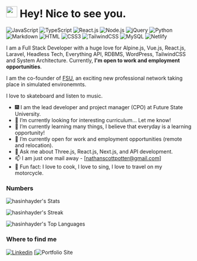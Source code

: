 <h1><img src="https://emojis.slackmojis.com/emojis/images/1531849430/4246/blob-sunglasses.gif?1531849430" width="30"/> Hey! Nice to see you.</h1>

![JavaScript](https://img.shields.io/badge/JavaScript-F7DF1E?style=flat-square&logo=javascript&logoColor=black)
![TypeScript](https://img.shields.io/badge/TypeScript-007ACC?style=flat-square&logo=typescript&logoColor=white)
![React.js](https://img.shields.io/badge/React.js-0081CB?style=flat-square&logo=react&logoColor=61DAFB)
![Node.js](https://img.shields.io/badge/Node.js-43853D?style=flat-square&logo=node.js&logoColor=white)
![jQuery](https://img.shields.io/badge/jQuery-0769AD?style=flat-square&logo=jquery&logoColor=white)
![Python](https://img.shields.io/badge/Python-3776AB?style=flat-square&logo=python&logoColor=white)
![Markdown](https://img.shields.io/badge/Markdown-000000?style=flat-square&logo=markdown&logoColor=white)
![HTML](https://img.shields.io/badge/HTML5-E34F26?style=flat-square&logo=html5&logoColor=white)
![CSS3](https://img.shields.io/badge/CSS3-1572B6?style=flat-square&logo=css3&logoColor=white)
![TailwindCSS](https://img.shields.io/badge/Tailwind_CSS-38B2AC?style=flat-square&logo=tailwind-css&logoColor=white)
![MySQL](https://img.shields.io/badge/MySQL-005C84?style=flat-square&logo=mysql&logoColor=white)
![Netlify](https://img.shields.io/badge/Netlify-00C7B7?style=flat-square&logo=netlify&logoColor=white)

I am a Full Stack Developer with a huge love for Alpine.js, Vue.js, React.js, Laravel, Headless Tech, Everything API, RDBMS, WordPress, TailwindCSS and System Architecture. Currently, **I'm open to work and employment opportunities**.

I am the co-founder of [FSU](https://futurestateuniversity.io), an exciting new professional network taking place in simulated environemnts.

I love to skateboard and listen to music.

- :fireworks: I am the lead developer and project manager (CPO) at Future State University.
- 🔭 I’m currently looking for interesting curriculum... Let me know!
- 🌱 I’m currently learning many things, I believe that everyday is a learning opportunity!
- 👯 I’m currently open for work and employment opportunities (remote and relocation).
- 💬 Ask me about Three.js, React.js, Next.js, and API development.
- 📫 I am just one mail away - [nathanscottpotter@gmail.com]
- :partying_face: Fun fact: I love to cook, I love to sing, I love to travel on my motorcycle.


### Numbers
![hasinhayder's Stats](https://github-readme-stats.vercel.app/api?username=nathanpotter17&theme=darcula&show_icons=true&hide_border=true&count_private=true)

![hasinhayder's Streak](https://github-readme-streak-stats.herokuapp.com/?user=nathanpotter17&theme=darcula&hide_border=true)

![hasinhayder's Top Languages](https://github-readme-stats.vercel.app/api/top-langs/?username=nathanpotter17&theme=darcula&show_icons=true&hide_border=true&layout=compact)

### Where to find me

[![Linkedin](https://img.shields.io/badge/LinkedIn-0077B5?style=flat-square&logo=linkedin&logoColor=white)](https://www.linkedin.com/in/nathan-potter-1/) 
[![Portfolio Site](http://nathanpotter.tech)
